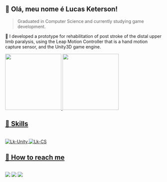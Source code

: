 ## 💚 Olá, meu nome é <strong>Lucas Keterson!</strong>

> Graduated in Computer Science and currently studying game development.

🔭 I developed a prototype for rehabilitation of post stroke of the distal upper limb paralysis, using the Leap Motion Controller that is a hand motion capture sensor, and the Unity3D game engine.

<div>
  <a href="https://www.linkedin.com/in/lucasketerson">
  <img height="180em" src="https://github-readme-stats.vercel.app/api?username=lketerson&show_icons=true&theme=blue-green&include_all_commits=true&count_private=true"/>
  <img height="180em" src="https://github-readme-stats.vercel.app/api/top-langs/?username=lketerson&layout=compact&langs_count=7&theme=blue-green"/>
</div>

 ## 🚀 Skills
<div style="display: inline_block"><br>
  <img align="center" alt="Lk-Unity" src="https://img.shields.io/badge/Unity-100000?style=for-the-badge&logo=unity&logoColor=white">
  <img align="center" alt="Lk-CS" src="https://img.shields.io/badge/C%23-239120?style=for-the-badge&logo=c-sharp&logoColor=white">
</div>
  
   ## 📩 How to reach me
  <div style="display: inline_block"><br>
    <a href="https://instagram.com/_thecubestudio" target="_blank"><img src="https://img.shields.io/badge/-Instagram-%231bbfa0?style=for-the-badge&logo=instagram&logoColor=white" target="_blank"></a>
    <a href = "mailto:lucasketersonsk8@gmail.com"><img src="https://img.shields.io/badge/-Gmail-%23ee1311?style=for-the-badge&logo=gmail&logoColor=white" target="_blank"></a>
     <a href="https://www.linkedin.com/in/lucasketerson" target="_blank"><img src="https://img.shields.io/badge/-LinkedIn-%230077B5?style=for-the-badge&logo=linkedin&logoColor=white" target="_blank"></a> 
  </div>
  
<!---
- 📫 How to reach me? 
Skydoper/Skydoper is a ✨ special ✨ repository because its `README.md` (this file) appears on your GitHub profile.
You can click the Preview link to take a look at your changes.
--->
